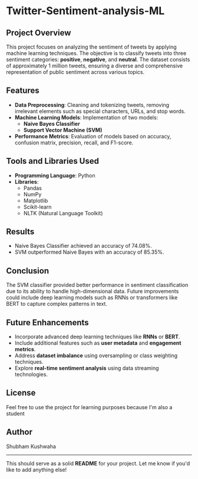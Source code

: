 # Twitter-Sentiment-analysis-ML

## Project Overview
This project focuses on analyzing the sentiment of tweets by applying machine learning techniques. The objective is to classify tweets into three sentiment categories: **positive**, **negative**, and **neutral**. The dataset consists of approximately 1 million tweets, ensuring a diverse and comprehensive representation of public sentiment across various topics.

## Features
- **Data Preprocessing**: Cleaning and tokenizing tweets, removing irrelevant elements such as special characters, URLs, and stop words.
- **Machine Learning Models**: Implementation of two models:
  - **Naive Bayes Classifier**
  - **Support Vector Machine (SVM)**
- **Performance Metrics**: Evaluation of models based on accuracy, confusion matrix, precision, recall, and F1-score.
  
## Tools and Libraries Used
- **Programming Language**: Python
- **Libraries**:
  - Pandas
  - NumPy
  - Matplotlib
  - Scikit-learn
  - NLTK (Natural Language Toolkit)
  

## Results
- Naive Bayes Classifier achieved an accuracy of 74.08%.
- SVM outperformed Naive Bayes with an accuracy of 85.35%.

## Conclusion
The SVM classifier provided better performance in sentiment classification due to its ability to handle high-dimensional data. Future improvements could include deep learning models such as RNNs or transformers like BERT to capture complex patterns in text.

## Future Enhancements
- Incorporate advanced deep learning techniques like **RNNs** or **BERT**.
- Include additional features such as **user metadata** and **engagement metrics**.
- Address **dataset imbalance** using oversampling or class weighting techniques.
- Explore **real-time sentiment analysis** using data streaming technologies.

## License
Feel free to use the project for learning purposes because I'm also a student

## Author
Shubham Kushwaha

---

This should serve as a solid **README** for your project. Let me know if you'd like to add anything else!
